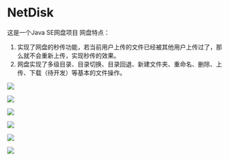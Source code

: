 # NetDisk
这是一个Java SE网盘项目
网盘特点：
  1. 实现了网盘的秒传功能，若当前用户上传的文件已经被其他用户上传过了，那么就不会重新上传，实现秒传的效果。
  2. 网盘实现了多级目录、目录切换、目录回退、新建文件夹、重命名、删除、上传、下载（待开发）等基本的文件操作。
  

![](https://github.com/tianjindong/NetDisk/blob/master/%E6%BC%94%E7%A4%BA%E5%9B%BE%E7%89%87/1.jpg)

![](https://github.com/tianjindong/NetDisk/blob/master/%E6%BC%94%E7%A4%BA%E5%9B%BE%E7%89%87/2.jpg)

![](https://github.com/tianjindong/NetDisk/blob/master/%E6%BC%94%E7%A4%BA%E5%9B%BE%E7%89%87/3.jpg)

![](https://github.com/tianjindong/NetDisk/blob/master/%E6%BC%94%E7%A4%BA%E5%9B%BE%E7%89%87/4.jpg)

![](https://github.com/tianjindong/NetDisk/blob/master/%E6%BC%94%E7%A4%BA%E5%9B%BE%E7%89%87/5.jpg)

![](https://github.com/tianjindong/NetDisk/blob/master/%E6%BC%94%E7%A4%BA%E5%9B%BE%E7%89%87/6.jpg)
